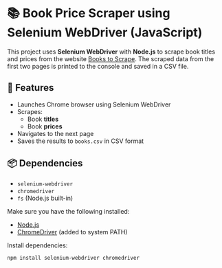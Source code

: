 # 📚 Book Price Scraper using Selenium WebDriver (JavaScript)

This project uses **Selenium WebDriver** with **Node.js** to scrape book titles and prices from the website [Books to Scrape](https://books.toscrape.com/). The scraped data from the first two pages is printed to the console and saved in a CSV file.

## 🚀 Features

- Launches Chrome browser using Selenium WebDriver
- Scrapes:
  - Book **titles**
  - Book **prices**
- Navigates to the next page
- Saves the results to `books.csv` in CSV format

## 📦 Dependencies

- `selenium-webdriver`
- `chromedriver`
- `fs` (Node.js built-in)

Make sure you have the following installed:
- [Node.js](https://nodejs.org/)
- [ChromeDriver](https://chromedriver.chromium.org/) (added to system PATH)

Install dependencies:

```bash
npm install selenium-webdriver chromedriver
